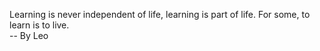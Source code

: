 Learning is never independent of life, learning is part of life.
For some, to learn is to live.   
-- By Leo



